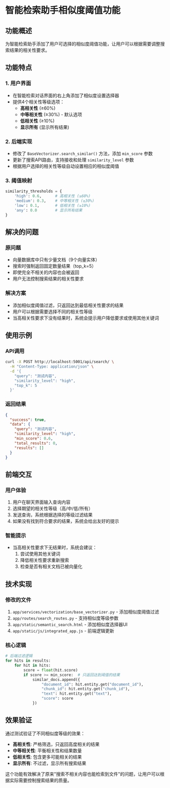 # 智能检索助手相似度阈值功能

## 功能概述

为智能检索助手添加了用户可选择的相似度阈值功能，让用户可以根据需要调整搜索结果的相关性要求。

## 功能特点

### 1. 用户界面
- 在智能检索对话界面的右上角添加了相似度设置选择器
- 提供4个相关性等级选项：
  - **高相关性** (≥60%)
  - **中等相关性** (≥30%) - 默认选项
  - **低相关性** (≥10%)
  - **显示所有** (显示所有结果)

### 2. 后端实现
- 修改了 `BaseVectorizer.search_similar()` 方法，添加 `min_score` 参数
- 更新了搜索API路由，支持接收和处理 `similarity_level` 参数
- 根据用户选择的相关性等级自动设置相应的相似度阈值

### 3. 阈值映射
```python
similarity_thresholds = {
    'high': 0.6,      # 高相关性 (≥60%)
    'medium': 0.3,    # 中等相关性 (≥30%)
    'low': 0.1,       # 低相关性 (≥10%)
    'any': 0.0        # 显示所有结果
}
```

## 解决的问题

### 原问题
- 向量数据库中只有少量文档（9个向量实体）
- 搜索时强制返回固定数量结果（top_k=5）
- 即使完全不相关的内容也会被返回
- 用户无法控制搜索结果的相关性要求

### 解决方案
- 添加相似度阈值过滤，只返回达到最低相关性要求的结果
- 用户可以根据需要选择不同的相关性等级
- 当高相关性要求下没有结果时，系统会提示用户降低要求或使用其他关键词

## 使用示例

### API调用
```bash
curl -X POST http://localhost:5001/api/search/ \
  -H "Content-Type: application/json" \
  -d '{
    "query": "测试内容",
    "similarity_level": "high",
    "top_k": 5
  }'
```

### 返回结果
```json
{
  "success": true,
  "data": {
    "query": "测试内容",
    "similarity_level": "high",
    "min_score": 0.6,
    "total_results": 0,
    "results": []
  }
}
```

## 前端交互

### 用户体验
1. 用户在聊天界面输入查询内容
2. 选择期望的相关性等级（高/中/低/所有）
3. 发送查询，系统根据选择的等级过滤结果
4. 如果没有找到符合要求的结果，系统会给出友好的提示

### 智能提示
- 当高相关性要求下无结果时，系统会建议：
  1. 尝试使用其他关键词
  2. 降低相关性要求重新搜索
  3. 检查是否有相关文档已被向量化

## 技术实现

### 修改的文件
1. `app/services/vectorization/base_vectorizer.py` - 添加相似度阈值过滤
2. `app/routes/search_routes.py` - 支持相似度等级参数
3. `app/static/semantic_search.html` - 添加相似度选择器UI
4. `app/static/js/integrated_app.js` - 前端逻辑更新

### 核心逻辑
```python
# 后端过滤逻辑
for hits in results:
    for hit in hits:
        score = float(hit.score)
        if score >= min_score:  # 只返回达到阈值的结果
            similar_docs.append({
                "document_id": hit.entity.get("document_id"),
                "chunk_id": hit.entity.get("chunk_id"), 
                "text": hit.entity.get("text"),
                "score": score
            })
```

## 效果验证

通过测试验证了不同相似度等级的效果：
- **高相关性**: 严格筛选，只返回高度相关的结果
- **中等相关性**: 平衡相关性和结果数量
- **低相关性**: 包含更多可能相关的结果
- **显示所有**: 不过滤，显示所有搜索结果

这个功能有效解决了原来"搜索不相关内容也能检索到文件"的问题，让用户可以根据实际需要控制搜索结果的质量。 